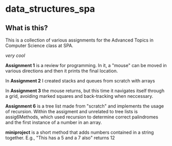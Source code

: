 # data_structures_spa

## What is this?
This is a collection of various assignments for the Advanced Topics in Computer Science class at SPA.

_very cool_

**Assignment 1** is a review for programming. In it, a "mouse" can be moved in various directions and then it prints the final location.

In **Assignment 2** I created stacks and queues from scratch with arrays

In **Assignment 3** the mouse returns, but this time it navigates itself through a grid, avoiding marked squares and back-tracking when neccessary.

**Assignment 6** is a tree list made from "scratch" and implements the usage of recursion. Within the assigment and unrelated to tree lists is assig6Methods,
which used recursion to determine correct palindromes and the first instance of a number in an array.

**miniproject** is a short method that adds numbers contained in a string together. E.g., "This has a 5 and a 7 also" returns 12
